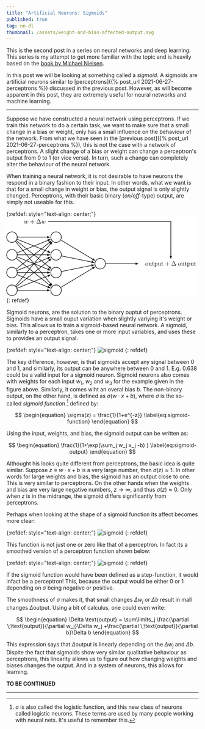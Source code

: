 ```yaml
---
title: "Artificial Neurons: Sigmoids"
published: true
tag: nn-dl
thumbnail: /assets/weight-and-bias-affected-output.svg
---
```


This is the second post in a series on neural networks and deep learning. This
series is my attempt to get more familiar with the topic and is heavily based on
the [book by Michael Nielsen](http://neuralnetworksanddeeplearning.com/).

In this post we will be looking at something called a *sigmoid*. A sigmoids are
artificial neurons similar to [perceptrons]({% post_url
2021-06-27-perceptrons %})  discussed in the previous post. However, as will
become apparent in this post, they are extremely useful for neural networks and
machine learning.

<hr>

Suppose we have constructed a neural network using perceptrons. If we train this
network to do a certain task, we want to make sure that a small change in a bias
or weight, only has a small influence on the behaviour of the network. From what
we have seen in the [previous post]({% post_url 2021-06-27-perceptrons %}), this
is not the case with a network of perceptrons. A slight change of a bias or
weight can change a perceptron's output from 0 to 1 (or vice versa). In turn,
such a change can completely alter the behaviour of the neural network.

When training a neural network, it is not desirable to have neurons the respond
in a binary fashion to their input. In other words, what we want is that for a
small change in weight or bias, the output signal is only slightly changed.
Perceptrons, with their basic binary (*on/off*-type) output, are simply not
useable for this.


{:refdef: style="text-align: center;"}
![weights and biasn](/assets/weight-and-bias-affected-output.svg)
{: refdef}

Sigmoid neurons, are the solution to the binary ouptut of perceptrons. Sigmoids
have a small ouput variation when slightly variying it's weight or bias. This
allows us to train a sigmoid-based neural network. A sigmoid, similarly to a
perceptron, takes one or more input variables, and uses these to provides an
output signal.

{:refdef: style="text-align: center;"}
![sigmoid](/assets/sigmoid.svg)
{: refdef}

The key difference, however, is that sigmoids accept any signal between 0 and 1,
and similarly, its output can be anywhere between 0 and 1. E.g. 0.638 could be a
valid input for a sigmoid neuron. Sigmoid neurons also comes with weights for
each input $w_1$, $w_2$ and $w_3$ for the example given in the figure above.
Similarly, it comes wiht an overal bias $b$. The non-binary output, on the other
hand, is defined as $\sigma (w\cdot x + b)$, where $\sigma$ is the so-called
*sigmoid function* [^1] defined by:

$$ \begin{equation}
\sigma(z) = \frac{1}{1+e^{-z}}
\label{eq:sigmoid-function}
 \end{equation} $$

Using the input, weights, and bias, the sigmoid output can be written as:

$$ \begin{equation}
\frac{1}{1+\exp(\sum_j w_j x_j -b) }
\label{eq:sigmoid-output}
 \end{equation} $$

 Althought his looks quite different from perceptrons, the basic idea is quite
 similar. Suppose $z\equiv w \cdot x +b$ is a very large number, then
 $\sigma(z)\approx 1$. In other words for large weights and bias, the sigmoid
 has an output close to one. This is very similar to perceptrons. On the other
 hands when the weights and bias are very large negative numbers, $z \to
 \infty$, and thus $\sigma(z)\approx 0$. Only when $z$ is in the midrange, the
 sigmoid differs significantly from perceptrons.

Perhaps when looking at the shape of a sigmoid function its affect becomes more
clear:

{:refdef: style="text-align: center;"}
![sigmoid](/assets/sigmoid-function.svg)
{: refdef}

This function is not just one or zero like that of a perceptron. In fact its a
smoothed version of a perceptron function shown below:

{:refdef: style="text-align: center;"}
![sigmoid](/assets/perceptron-function.svg)
{: refdef}

If the sigmoid function would have been defined as a step-function, it would
infact be a perceptron! This, because the output would be either 0 or 1
depending on $\sigma$ being negative or positive.

The smoothness of $\sigma$ makes it, that small changes $\Delta w_j$ or $\Delta
b$ result in mall changes  $\Delta \text{output}$. Using a bit of calculus, one
could even write:

$$ \begin{equation}
\Delta \text{output} = \sum\limits_j \frac{\partial \;\text{output}}{\partial
w_j}\Delta w_j +\frac{\partial \;\text{output}}{\partial b}\Delta b
 \end{equation} $$

This expression says that $\Delta \text{output}$ is linearly depending on the
$\Delta w_j$  and $\Delta b$. Dispite the fact that sigmoids show very similar
qualitative behaviour as perceptrons, this linearity allows us to figure out how
changing weights and biases changes the output. And in a system of neurons, this
allows for learning.


**TO BE CONTINUED**

[^1]: $\sigma$ is also called the logistic function, and this new class of
neurons called logistic neurons. These terms are used by many people working
with neural nets. It's useful to remember this.

<hr>
